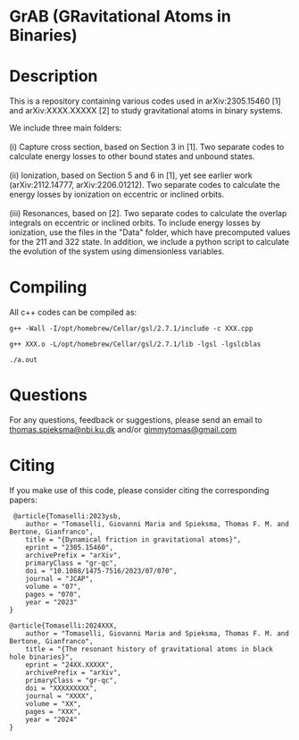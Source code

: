 # GrAB (GRavitational Atoms in Binaries)
# Description
This is a repository containing various codes used in arXiv:2305.15460 [1] and arXiv:XXXX.XXXXX [2] to study gravitational atoms in binary systems. 

We include three main folders:\
\
(i) Capture cross section, based on Section 3 in [1]. Two separate codes to calculate energy losses to other bound states and unbound states.\
\
(ii) Ionization, based on Section 5 and 6 in [1], yet see earlier work (arXiv:2112.14777, arXiv:2206.01212). Two separate codes to calculate the energy losses by ionization on eccentric or inclined orbits.\
\
(iii) Resonances, based on [2]. Two separate codes to calculate the overlap integrals on eccentric or inclined orbits. To include energy losses by ionization, use the files in the "Data" folder, which have precomputed values for the 211 and 322 state. In addition, we include a python script to calculate the evolution of the system using dimensionless variables.
# Compiling
All c++ codes can be compiled as:
<pre><code>g++ -Wall -I/opt/homebrew/Cellar/gsl/2.7.1/include -c XXX.cpp
  
g++ XXX.o -L/opt/homebrew/Cellar/gsl/2.7.1/lib -lgsl -lgslcblas

./a.out
</code></pre>
# Questions
For any questions, feedback or suggestions, please send an email to <a href="mailto:thomas.spieksma@nbi.ku.dk">thomas.spieksma@nbi.ku.dk</a> and/or <a href="mailto:gimmytomas@gmail.com">gimmytomas@gmail.com</a>
# Citing
If you make use of this code, please consider citing the corresponding papers:
<pre><code> @article{Tomaselli:2023ysb,
    author = "Tomaselli, Giovanni Maria and Spieksma, Thomas F. M. and Bertone, Gianfranco",
    title = "{Dynamical friction in gravitational atoms}",
    eprint = "2305.15460",
    archivePrefix = "arXiv",
    primaryClass = "gr-qc",
    doi = "10.1088/1475-7516/2023/07/070",
    journal = "JCAP",
    volume = "07",
    pages = "070",
    year = "2023"
}
  
@article{Tomaselli:2024XXX,
    author = "Tomaselli, Giovanni Maria and Spieksma, Thomas F. M. and Bertone, Gianfranco",
    title = "{The resonant history of gravitational atoms in black hole binaries}",
    eprint = "24XX.XXXXX",
    archivePrefix = "arXiv",
    primaryClass = "gr-qc",
    doi = "XXXXXXXXX",
    journal = "XXXX",
    volume = "XX",
    pages = "XXX",
    year = "2024"
}</code></pre>
